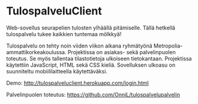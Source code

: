 # TulospalveluClient
Web-sovellus seurapelien tulosten ylhäällä pitämiselle. Tällä hetkellä tulospalvelu tukee kaikkien tuntemaa mölkkyä!

Tulospalvelu on tehty noin viiden viikon aikana ryhmätyönä Metropolia-ammattikorkeakoulussa.
Projektissa on asiakas- sekä palvelinpuolen toteutus. Se myös tallentaa tilastotietoja ulkoiseen tietokantaan.
Projektissa käytettiin JavaScript, HTML sekä CSS kieliä. Sovelluksen ulkoasu on suunniteltu mobiililaitteella käytettäväksi.

Demo: http://tulospalveluclient.herokuapp.com/login.html

Palvelinpuolen toteutus: https://github.com/OnniL/tulospalvelupalvelin
